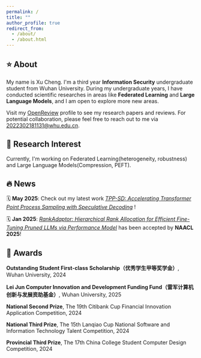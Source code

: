 ```yaml
---
permalink: /
title: ""
author_profile: true
redirect_from: 
  - /about/
  - /about.html
---
```


⭐️ About
-----
My name is Xu Cheng. I'm a third year **Information Security** undergraduate student from Wuhan University. During my undergraduate years, I have conducted scientific researches in areas like **Federated Learning** and **Large Language Models**, and I am open to explore more new areas.

Visit my [OpenReview](https://openreview.net/profile?id=%7EXu_Cheng5) profile to see my research papers and reviews. For potential collaboration, please feel free to reach out to me via [2022302181131@whu.edu.cn](2022302181131@whu.edu.cn).

🔬 Research Interest
-----
Currently, I'm working on Federated Learning(heterogeneity, robustness) and Large Language Models(Compression, PEFT). 

🔥 News
-----
 🗓️ **May 2025**: Check out my latest work [*TPP-SD: Accelerating Transformer Point Process Sampling with Speculative Decoding*](https://openreview.net/forum?id=C9653lXaFO&referrer=%5Bthe%20profile%20of%20Xu%20Cheng%5D(%2Fprofile%3Fid%3D~Xu_Cheng5)) !

 🗓️ **Jan 2025**: [*RankAdaptor: Hierarchical Rank Allocation for Efficient Fine-Tuning Pruned LLMs via Performance Model*](https://arxiv.org/pdf/2406.15734) has been accepted by **NAACL 2025**!

🥇 Awards
----
**Outstanding Student First-class Scholarship（优秀学生甲等奖学金）**, Wuhan University, 2024

**Lei Jun Computer Innovation and Development Funding Fund（雷军计算机创新与发展资助基金）**, Wuhan University, 2025

**National Second Prize**, The 19th Citibank Cup Financial Innovation Application Competition, 2024

**National Third Prize**, The 15th Lanqiao Cup National Software and Information Technology Talent Competition, 2024

**Provincial Third Prize**, The 17th China College Student Computer Design Competition, 2024
  
